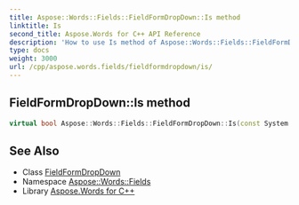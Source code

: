 ```yaml
---
title: Aspose::Words::Fields::FieldFormDropDown::Is method
linktitle: Is
second_title: Aspose.Words for C++ API Reference
description: 'How to use Is method of Aspose::Words::Fields::FieldFormDropDown class in C++.'
type: docs
weight: 3000
url: /cpp/aspose.words.fields/fieldformdropdown/is/
---
```

## FieldFormDropDown::Is method




```cpp
virtual bool Aspose::Words::Fields::FieldFormDropDown::Is(const System::TypeInfo &target) const override
```

## See Also

* Class [FieldFormDropDown](../)
* Namespace [Aspose::Words::Fields](../../)
* Library [Aspose.Words for C++](../../../)
